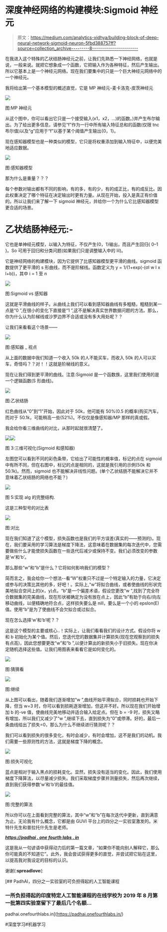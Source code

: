 # 深度神经网络的构建模块:Sigmoid 神经元

> 原文：<https://medium.com/analytics-vidhya/building-block-of-deep-neural-network-sigmoid-neuron-5fbd388757ff?source=collection_archive---------8----------------------->

在我进入这个特殊的乙状结肠神经元之前，让我们先熟悉一下神经网络，也就是说，一般来说。就把它想象成一个函数，它把输入作为各种特征，然后产生输出。所以它基本上是一个神经元网络。现在我们要集中的只是一个巨大神经元网络中的一个神经元。

我将给出第一个基本模型的概述直觉，它是 MP 神经元-麦卡洛克-皮茨神经元

![](img/c453b28952e1ad0f994cfbcdd9234bc9.png)

图:MP 神经元

从这个图中，你可以看出它只是一个接受输入(x1，x2，…)的函数。)并产生布尔输出。为了给出更多信息，请参见“f”作为一行中所有输入特征总和的函数(仅限 tnc 布尔值)以及“g”应用于“f”以基于某个阈值产生输出{0，1}。

现在感知器模型也是一种类似的模型，它只是将权重添加到输入特征中，以便完美地适应数据。

![](img/d50075ecd337ae1b064d194c8c75c2d1.png)

图:感知器模型

那为什么是重量？？？

每个参数对输出都有不同的影响，有的多，有的少，有的成正比，有的成反比。因此权重决定了哪个特征在决定输出时更有力量。从现在开始，投入是真正有价值的。所以让我们来了解一下 sigmoid 神经元，并给你一个为什么它比感知器模型更合适的场景。

# **乙状结肠神经元:-**

它也是单神经元模型，以输入为特征，不仅产生{0，1}输出，而且产生回归{ 0–1 }。So 可用于回归和分类问题(如果我们只是调整输入中的 lil)。

它是神经网络的构建模块，因为它提供了比感知器模型更平滑的曲线。sigmoid 函数提供了更平滑的 s 形曲线，而不是阶梯线。函数定义为 y = 1/(1+exp(-(σI w I x I+b))，其中 i = 1 至 n

![](img/783e40236030a5b6e7f25d40c32a48c0.png)

图:Sigmoid vs 感知器

这就是平滑曲线的样子。从曲线上我们可以看到感知器曲线有多粗糙，粗糙到某一点是“0 ”,在很小的变化下直接是“1 ”,这不是解决真实世界数据问题的方法。那么，你为什么认为阶梯线或沙罗边界不合适或没有多大用处呢？？

让我们来看看这个场景——

![](img/14fa46710fc59d512f2b70c1d3945b0b.png)

图:感知器 _ 视点

从上面的数据中我们知道一个收入 50k 的人不能买车，而收入 50k 的人可以买车，奇怪吗？？对！！这就是阶梯线的意义。

现在让我们得到更平滑的曲线。注意:Sigmoid 是一个函数族，这里我们使用的是一个逻辑函数(S 形曲线)。

![](img/783e40236030a5b6e7f25d40c32a48c0.png)

图:乙状结肠

红色曲线从“0”到“1”开始，因此对于 50k，他可能有 50%(0.5 的概率)购买汽车，而对于 50.1k，可能稍高一些(52%)。不仅仅是像感知器/MP 那样的真或假。

我会给你看三维曲线的对比，从那时起就很清楚了。

![](img/93478348bf1716438c76765787727206.png)![](img/99905c7436e35473cff2e6e8aa16580a.png)

图 3:三维可视化(Sigmoid 和感知器)

左图您可以看到不同的彩色条带，它给出了可能性的概率值，标记的点在 sigmoid 中有所不同，但在右图中，标记的点是相同的，这就是我引用的示例(50k 和 50.1k)。然而，sigmoid 也不能解决非线性问题。(单个乙状结肠不能解决它并不意味着乙状结肠的网络也不能？)

![](img/fbaa848c0d8f3b37f6419a4737f8bd0d.png)

图 5:实现 alg 的完整结构.

这是三种型号的对比表

![](img/893957526f021dca50f05b17fc8f7a2a.png)

图:对比

现在我们知道了这个模型，损失函数也是我们的平方误差(真实的——预测的)。现在，我们要采用的学习算法是梯度下降法，这意味着在数据集的每次迭代中，您需要做些什么才能使损失函数在一些迭代后减少或保持不变。我们必须改变的参数是‘w’和‘b’。

那么那些“w”和“b”是什么？它将如何影响我们的模型？

简而言之，我会给你一个想法--看“W”权重只不过是一个特定输入的力量，它决定或参与的决策比其他的多，好吧！。实际上,“w”将拟合曲线，或者使曲线的形状完美地拟合空间上的(x，y)点。“b”是一个偏差术语，假设您更改“w ”,找到了完全符合数据集的完美曲线，现在形状被确定为没有放在点上，因此“b”有助于向右/向左移动曲线，以便精确地符合点，这样损失要么是 nill，要么是一个小的 epslon(E)值。使用“b”是为了使曲线不会欠拟合或过拟合。

现在怎么选择‘w’和‘b’呢？？

这是这个模型的主要或核心..！实际上，让我们看看我们的设计方式。假设你将 w 和 b 初始化为某个值。然后，您迭代您的数据集并计算损失(现在您观察到的损失有点高)，因此您想要更改“w”和“b ”,以便计算出的新损失小于旧损失。现在你决定随机选择这些值。让我们用图表来看看它是如何变化的。

![](img/4584499c063ab3efc24abd06fd3db795.png)

图:猜猜看

![](img/1e0ffaf2e04b8a816fd0c7b63d7e8070.png)

图:继续

从上图可以看出，随着我们逐渐增加“w ”,曲线开始平滑拟合，同时损耗也开始下降，但当 w=3 时，你可以看到损耗逐渐增加，但这并不好。所以现在我们开始增加 b 的-ve 值，使曲线完美地移动并适合输入给定点。但在 b = -9 时，损失又略有增加，所以我们又减少了“w ”,继续下去，直到损失为“0”或停滞。好的，最后一条曲线给出了损失=0，那么为什么不继续进行猜测呢？？

我们可以看到损失的很多变化，有时会减少，有时会增加，这不是我们的动机。我们需要一些原则性的方法，这就是梯度下降的概念。

![](img/ffc8099cbd38d3c0c102e73da5899005.png)

图:损失可视化

蓝点是相对于输入黑点的损耗变化。显然，损失没有适当的变化。因此，我们使用梯度下降算法，以尽量减少损失。我们采取梯度步骤并测量损失，然后再次继续，直到我们获得参数‘w’和‘b’的最佳值。

![](img/12b401055925c19ff0b6f81b0abcad77.png)

图:完整的算法

所以你可以在上面看到完整的算法，其中“w”和“b”在每次迭代中更新，直到满意为止。无论我有什么概念，它都是由 GUVI 平台上的四分之一实验室激发的。米特什先生和普拉托什先生是老师。

[***https://padhai . one fourth labs . in***](https://padhai.onefourthlabs.in/)

这是我从一句谚语中获得动力后的第一篇文章，“如果你不能向别人解释它，那么你可能真的不知道它”。此外，我会尝试获得更多的直觉，并尝试把它贴在这里，以提高我对我设定的目标的认识。

谢谢(:__spreadlove__(:

[](https://padhai.onefourthlabs.in/) [## PadhAI，四分之一实验室的可负担得起的人工智能课程

### 一所负担得起的印度特定人工智能课程的在线学校为 2019 年 8 月第一批第四实验室留下了最后几个名额…

padhai.onefourthlabs.in](https://padhai.onefourthlabs.in/) 

#深度学习#机器学习